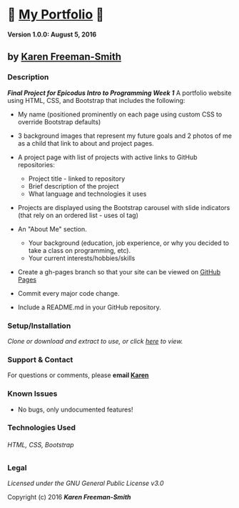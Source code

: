 # :file_folder: [My Portfolio](http://karenfreemansmith.github.io/myportfolio) :file_folder:


__Version 1.0.0: August 5, 2016__
## by [Karen Freeman-Smith](http://karenfreemansmith.github.io)

### Description
__*Final Project for Epicodus Intro to Programming Week 1*__
A portfolio website using HTML, CSS, and Bootstrap that includes the following:
* My name (positioned prominently on each page using custom CSS to override Bootstrap defaults)
* 3 background images that represent my future goals and 2 photos of me as a child that link to about and project pages.
* A project page with list of projects with active links to GitHub repositories:
  * Project title - linked to repository
  * Brief description of the project
  * What language and technologies it uses
* Projects are displayed using the Bootstrap carousel with slide indicators (that rely on an ordered list - uses ol tag)

* An "About Me" section.
  * Your background (education, job experience, or why you decided to take a class on programming, etc).
  * Your current interests/hobbies/skills

* Create a gh-pages branch so that your site can be viewed on [GitHub Pages](http://karenfreemansmith.github.io/myportfolio)

* Commit every major code change.
* Include a README.md in your GitHub repository.

### Setup/Installation
*Clone or download and extract to use, or click [here](http://karenfreemansmith.github.io/myportfolio) to view.*

### Support & Contact
For questions or comments, please __email [Karen](karenfreemansmith@gmail.com)__

### Known Issues
* No bugs, only undocumented features!

### Technologies Used
###### HTML, CSS, Bootstrap

### Legal
*Licensed under the GNU General Public License v3.0*

Copyright (c) 2016 **_Karen Freeman-Smith_**
